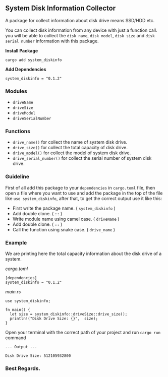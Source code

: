 ## System Disk Information Collector
A package for collect information about disk drive means SSD/HDD etc.

You can collect disk information from any device with just a function call. you will be able to collect the `disk name`, `disk model`, `disk size` and `disk serial number` information with this package.

**Install Package**
```
cargo add system_diskinfo
```

**Add Dependencies**
```
system_diskinfo = "0.1.2"
```

### **Modules**
- `driveName`
- `driveSize`
- `driveModel`
- `driveSerialNumber`

### **Functions**
- `drive_name()` for collect the name of system disk drive.
- `drive_size()` for collect the total capacity of disk drive.
- `drive_model()` for collect the model of system disk drive.
- `drive_serial_number()` for collect the serial number of system disk drive.

### **Guideline**
First of all add this package to your `dependencies` in `cargo.toml` file, then open a file where you want to use and add the package in the top of the file like `use system_diskinfo`, after that, to get the correct output use it like this: 
- First write the package name. ( `system_diskinfo` )
- Add double clone. ( `::` )
- Write module name using camel case. ( `driveName` )
- Add double clone. ( `::` )
- Call the function using snake case. ( `drive_name` )

### **Example**
We are printing here the total capacity information about the disk drive of a system.

*cargo.toml*
```
[dependencies]
system_diskinfo = "0.1.2"
```

*main.rs*
```
use system_diskinfo;

fn main() {
  let size = system_diskinfo::driveSize::drive_size();
  println!("Disk Drive Size: {}",  size);
}
```

Open your terminal with the correct path of your project and run `cargo run` command
```
--- Output ---

Disk Drive Size: 512105932800 
```

### Best Regards.
